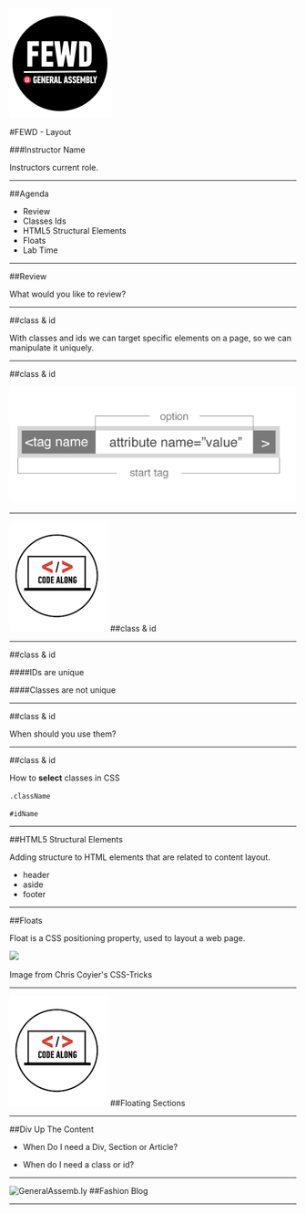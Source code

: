 ![GeneralAssemb.ly](../../img/icons/FEWD_Logo.png)

#FEWD - Layout

###Instructor Name

Instructors current role.

---


##Agenda

*	Review
*	Classes Ids
*	HTML5 Structural Elements
*	Floats
*	Lab Time

---

##Review

What would you like to review?

---


##class & id

With classes and ids we can target specific elements on a page, so we can manipulate it uniquely.

---

##class & id

![](../../img/unit_1/tags_attributes.png)

---


![GeneralAssemb.ly](../../img/icons/code_along.png)
##class & id

---

##class & id

####IDs are unique

####Classes are not unique

---

##class & id

When should you use them?

---

##class & id

How to __select__ classes in CSS

```.className```

```#idName```

---

##HTML5 Structural Elements

Adding structure to HTML elements that are related to content layout.

*	header
*	aside
*	footer

---


##Floats

Float is a CSS positioning property, used to layout a web page. 

![](http://css-tricks.com/wp-content/csstricks-uploads/web-layout.png)

<aside class="notes">
Image from Chris Coyier's CSS-Tricks
</aside>

---

![GeneralAssemb.ly](../../img/icons/code_along.png)
##Floating Sections

---

##Div Up The Content

*	When Do I need a Div, Section or Article?

*	When do I need a class or id?

---


![GeneralAssemb.ly](../../img/icons/exercise_icon_md.png)
##Fashion Blog

---
